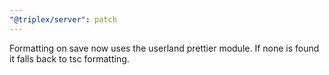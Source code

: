 ```yaml
---
"@triplex/server": patch
---
```


Formatting on save now uses the userland prettier module. If none is found it falls back to tsc formatting.
